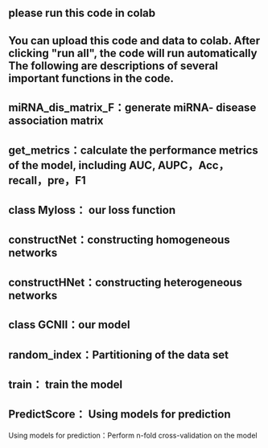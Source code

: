 please run this code in colab
---------------------------------------------
You can upload this code and data to colab. After clicking "run all", the code will run automatically
The following are descriptions of several important functions in the code.
--------------
miRNA_dis_matrix_F：generate miRNA- disease association matrix
-------
get_metrics：calculate the performance metrics of the model, including AUC, AUPC，Acc，recall，pre，F1
------
class Myloss： our loss function
------
constructNet：constructing homogeneous networks
------
constructHNet：constructing heterogeneous networks
-----
class GCNII：our model
-----
random_index：Partitioning of the data set
-----
train： train the model
-----
PredictScore： Using models for prediction
-------
Using models for prediction：Perform n-fold cross-validation on the model
